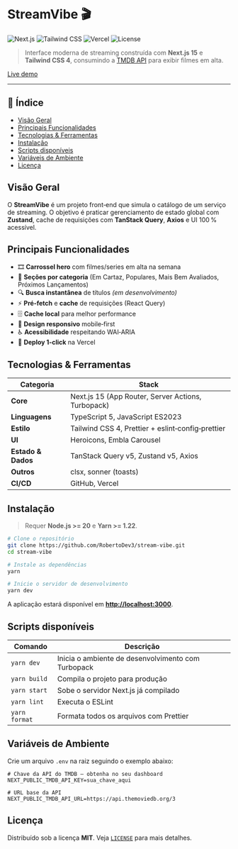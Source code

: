# StreamVibe 🎬

![Next.js](https://img.shields.io/badge/Next.js-15.3.1-black?logo=nextdotjs&style=for-the-badge)
![Tailwind CSS](https://img.shields.io/badge/Tailwind_CSS-4.0-38BDF8?logo=tailwindcss&logoColor=white&style=for-the-badge)
![Vercel](https://img.shields.io/badge/Deployed%20on-Vercel-000?logo=vercel&style=for-the-badge)
![License](https://img.shields.io/badge/License-MIT-green?style=for-the-badge)

> Interface moderna de streaming construída com **Next.js 15** e **Tailwind CSS 4**, consumindo a [TMDB API](https://www.themoviedb.org/documentation/api) para exibir filmes em alta.

[Live demo](https://streamvibe.vercel.app)

---

## 📑 Índice

- [Visão Geral](#visão-geral)
- [Principais Funcionalidades](#principais-funcionalidades)
- [Tecnologias & Ferramentas](#tecnologias--ferramentas)
- [Instalação](#instalação)
- [Scripts disponíveis](#scripts-disponíveis)
- [Variáveis de Ambiente](#variáveis-de-ambiente)
- [Licença](#licença)

## Visão Geral

O **StreamVibe** é um projeto front‑end que simula o catálogo de um serviço de streaming. O objetivo é praticar gerenciamento de estado global com **Zustand**, cache de requisições com **TanStack Query**, **Axios** e UI 100 % acessível.

## Principais Funcionalidades

- 🎞️ **Carrossel hero** com filmes/series em alta na semana
- 📂 **Seções por categoria** (Em Cartaz, Populares, Mais Bem Avaliados, Próximos Lançamentos)
- 🔍 **Busca instantânea** de títulos _(em desenvolvimento)_
- ⚡ **Pré‑fetch** e **cache** de requisições (React Query)
- 🗄 **Cache local** para melhor performance
- 📱 **Design responsivo** mobile‑first
- ♿ **Acessibilidade** respeitando WAI‑ARIA
- 🚀 **Deploy 1‑click** na Vercel

## Tecnologias & Ferramentas

| Categoria          | Stack                                              |
| ------------------ | -------------------------------------------------- |
| **Core**           | Next.js 15 (App Router, Server Actions, Turbopack) |
| **Linguagens**     | TypeScript 5, JavaScript ES2023                    |
| **Estilo**         | Tailwind CSS 4, Prettier + eslint‑config‑prettier  |
| **UI**             | Heroicons, Embla Carousel                          |
| **Estado & Dados** | TanStack Query v5, Zustand v5, Axios               |
| **Outros**         | clsx, sonner (toasts)                              |
| **CI/CD**          | GitHub, Vercel                                     |

## Instalação

> Requer **Node.js >= 20** e **Yarn >= 1.22**.

```bash
# Clone o repositório
git clone https://github.com/RobertoDev3/stream-vibe.git
cd stream-vibe

# Instale as dependências
yarn

# Inicie o servidor de desenvolvimento
yarn dev
```

A aplicação estará disponível em **[http://localhost:3000](http://localhost:3000)**.

## Scripts disponíveis

| Comando       | Descrição                                          |
| ------------- | -------------------------------------------------- |
| `yarn dev`    | Inicia o ambiente de desenvolvimento com Turbopack |
| `yarn build`  | Compila o projeto para produção                    |
| `yarn start`  | Sobe o servidor Next.js já compilado               |
| `yarn lint`   | Executa o ESLint                                   |
| `yarn format` | Formata todos os arquivos com Prettier             |

## Variáveis de Ambiente

Crie um arquivo `.env` na raiz seguindo o exemplo abaixo:

```dotenv
# Chave da API do TMDB – obtenha no seu dashboard
NEXT_PUBLIC_TMDB_API_KEY=sua_chave_aqui

# URL base da API
NEXT_PUBLIC_TMDB_API_URL=https://api.themoviedb.org/3
```

## Licença

Distribuído sob a licença **MIT**. Veja [`LICENSE`](LICENSE) para mais detalhes.
